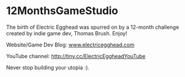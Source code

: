 # 12MonthsGameStudio
The birth of Electric Egghead was spurred on by a 12-month challenge created by indie game dev, Thomas Brush. Enjoy!

Website/Game Dev Blog: www.electricegghead.com

YouTube channel: http://tiny.cc/ElectricEggheadYouTube

Never stop building your utopia :).
